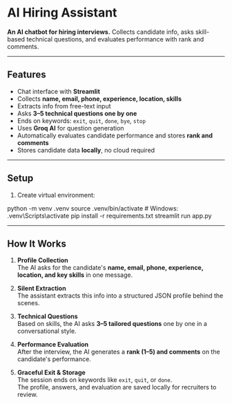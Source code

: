 # AI Hiring Assistant

**An AI chatbot for hiring interviews.** Collects candidate info, asks skill-based technical questions, and evaluates performance with rank and comments.

---

## Features

- Chat interface with **Streamlit**  
- Collects **name, email, phone, experience, location, skills**  
- Extracts info from free-text input  
- Asks **3–5 technical questions one by one**  
- Ends on keywords: `exit`, `quit`, `done`, `bye`, `stop`  
- Uses **Groq AI** for question generation  
- Automatically evaluates candidate performance and stores **rank and comments**  
- Stores candidate data **locally**, no cloud required  

---

## Setup

1. Create virtual environment:

python -m venv .venv
source .venv/bin/activate  # Windows: .venv\Scripts\activate
pip install -r requirements.txt
streamlit run app.py

--- 

## How It Works

1. **Profile Collection**  
   The AI asks for the candidate's **name, email, phone, experience, location, and key skills** in one message.

2. **Silent Extraction**  
   The assistant extracts this info into a structured JSON profile behind the scenes.

3. **Technical Questions**  
   Based on skills, the AI asks **3–5 tailored questions** one by one in a conversational style.

4. **Performance Evaluation**  
   After the interview, the AI generates a **rank (1–5) and comments** on the candidate's performance.

5. **Graceful Exit & Storage**  
   The session ends on keywords like `exit`, `quit`, or `done`.  
   The profile, answers, and evaluation are saved locally for recruiters to review.
